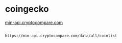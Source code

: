 # coingecko

[min-api.cryptocompare.com](https://min-api.cryptocompare.com/documentation)

```

https://min-api.cryptocompare.com/data/all/coinlist

```
